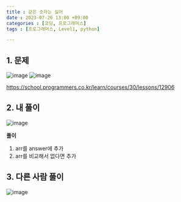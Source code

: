 ```yaml
---
title : 같은 숫자는 싫어
date : 2023-07-26 13:00 +09:00
categories : [코딩, 프로그래머스]
tags : [프로그래머스, Level1, python]

---
```


## 1. 문제
![image](https://github.com/mini0-0/mini0-0.github.io/assets/63296983/95f56a5e-9ae4-4ad2-877b-840787fea364)
![image](https://github.com/mini0-0/mini0-0.github.io/assets/63296983/71f128b5-98da-442f-8257-82b219946caa)


<https://school.programmers.co.kr/learn/courses/30/lessons/12906>

## 2. 내 풀이
![image](https://github.com/mini0-0/mini0-0.github.io/assets/63296983/c049f014-c1b4-47ae-b9b0-aad456bec81e)

**풀이**

1. arr를 answer에 추가
2. arr를 비교해서 없다면 추가

## 3. 다른 사람 풀이
![image](https://github.com/mini0-0/mini0-0.github.io/assets/63296983/9a3a03e6-ba30-403c-be66-11e41ef5c799)

